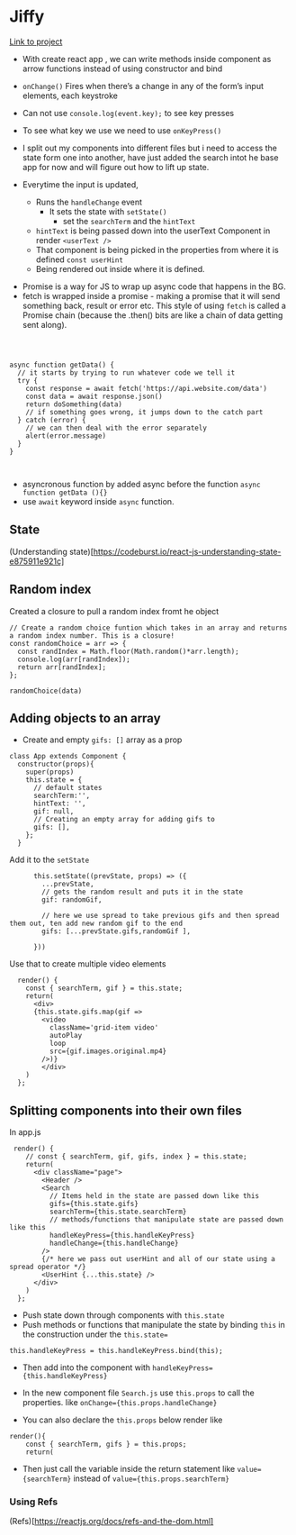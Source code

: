 # Jiffy

[Link to project](https://github.com/leannethng/Jiffy-App)

- With create react app , we can write methods inside component as arrow functions instead of using constructor and bind
- `onChange()` Fires when there’s a change in any of the form’s input elements, each keystroke
- Can not use `console.log(event.key);` to see key presses
- To see what key we use we need to use `onKeyPress()`

- I split out my components into different files but i need to access the state form one into another, have just added the search intot he base app for now and will figure out how to lift up state.

- Everytime the input is updated,
  - Runs the `handleChange` event
    - It sets the state with `setState()`
      - set the `searchTerm` and the `hintText`
  - `hintText` is being passed down into the userText Component in render `<userText />`
  - That component is being picked in the properties from where it is defined `const userHint`
  - Being rendered out inside where it is defined.

* Promise is a way for JS to wrap up async code that happens in the BG.
* fetch is wrapped inside a promise - making a promise that it will send something back, result or error etc. This style of using `fetch` is called a Promise chain (because the .then() bits are like a chain of data getting sent along).

```



async function getData() {
  // it starts by trying to run whatever code we tell it
  try {
    const response = await fetch('https://api.website.com/data')
    const data = await response.json()
    return doSomething(data)
    // if something goes wrong, it jumps down to the catch part
  } catch (error) {
    // we can then deal with the error separately
    alert(error.message)
  }
}



```

- asyncronous function by added async before the function `async function getData (){}`
- use `await` keyword inside `async` function.

## State

(Understanding state)[https://codeburst.io/react-js-understanding-state-e875911e921c]

## Random index

Created a closure to pull a random index fromt he object

```
// Create a random choice funtion which takes in an array and returns a random index number. This is a closure!
const randomChoice = arr => {
  const randIndex = Math.floor(Math.random()*arr.length);
  console.log(arr[randIndex]);
  return arr[randIndex];
};

randomChoice(data)

```

## Adding objects to an array

- Create and empty `gifs: []` array as a prop

```
class App extends Component {
  constructor(props){
    super(props)
    this.state = {
      // default states
      searchTerm:'',
      hintText: '',
      gif: null,
      // Creating an empty array for adding gifs to
      gifs: [],
    };
  }
```

Add it to the `setState`

```
      this.setState((prevState, props) => ({
        ...prevState,
        // gets the random result and puts it in the state
        gif: randomGif,

        // here we use spread to take previous gifs and then spread them out, ten add new random gif to the end
        gifs: [...prevState.gifs,randomGif ],

      }))

```

Use that to create multiple video elements

```
  render() {
    const { searchTerm, gif } = this.state;
    return(
      <div>
      {this.state.gifs.map(gif =>
        <video
          className='grid-item video'
          autoPlay
          loop
          src={gif.images.original.mp4}
        />)}
        </div>
    )
  };

```

## Splitting components into their own files

In app.js

```
 render() {
    // const { searchTerm, gif, gifs, index } = this.state;
    return(
      <div className="page">
        <Header />
        <Search
          // Items held in the state are passed down like this
          gifs={this.state.gifs}
          searchTerm={this.state.searchTerm}
          // methods/functions that manipulate state are passed down like this
          handleKeyPress={this.handleKeyPress}
          handleChange={this.handleChange}
        />
        {/* here we pass out userHint and all of our state using a spread operator */}
        <UserHint {...this.state} />
      </div>
    )
  };
```

- Push state down through components with `this.state`
- Push methods or functions that manipulate the state by binding `this` in the construction under the `this.state=`

`this.handleKeyPress = this.handleKeyPress.bind(this);`

- Then add into the component with `handleKeyPress={this.handleKeyPress}`

- In the new component file `Search.js` use `this.props` to call the properties.
  like `onChange={this.props.handleChange}`

- You can also declare the `this.props` below render like

```
render(){
    const { searchTerm, gifs } = this.props;
    return(
```

- Then just call the variable inside the return statement like `value={searchTerm}` instead of `value={this.props.searchTerm}`

### Using Refs

(Refs)[https://reactjs.org/docs/refs-and-the-dom.html]

